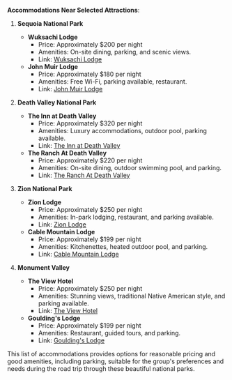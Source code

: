 **Accommodations Near Selected Attractions**:

1. **Sequoia National Park**
   - **Wuksachi Lodge**
     - Price: Approximately $200 per night
     - Amenities: On-site dining, parking, and scenic views.
     - Link: [Wuksachi Lodge](https://www.visitsequoia.com/stay/lodging/) 
   - **John Muir Lodge**
     - Price: Approximately $180 per night
     - Amenities: Free Wi-Fi, parking available, restaurant.
     - Link: [John Muir Lodge](https://www.tripadvisor.com/HotelsNear-g60963-d9559894-Sequoia_and_Kings_Canyon_National_Parks-Three_Rivers_California.html)

2. **Death Valley National Park**
   - **The Inn at Death Valley**
     - Price: Approximately $320 per night
     - Amenities: Luxury accommodations, outdoor pool, parking available.
     - Link: [The Inn at Death Valley](https://www.tripadvisor.com/Hotels-g143021-Death_Valley_National_Park_Inyo_County_California-Hotels.html)
   - **The Ranch At Death Valley**
     - Price: Approximately $220 per night
     - Amenities: On-site dining, outdoor swimming pool, and parking.
     - Link: [The Ranch At Death Valley](https://www.nps.gov/deva/planyourvisit/lodging.htm)

3. **Zion National Park**
   - **Zion Lodge**
     - Price: Approximately $250 per night
     - Amenities: In-park lodging, restaurant, and parking available.
     - Link: [Zion Lodge](https://zionlodge.com/)
   - **Cable Mountain Lodge**
     - Price: Approximately $199 per night
     - Amenities: Kitchenettes, heated outdoor pool, and parking.
     - Link: [Cable Mountain Lodge](https://www.tripadvisor.com/HotelsNear-g143057-d10035237-Zion_National_Park-Zion_National_Park_Utah.html)

4. **Monument Valley**
   - **The View Hotel**
     - Price: Approximately $250 per night
     - Amenities: Stunning views, traditional Native American style, and parking available.
     - Link: [The View Hotel](https://www.tripadvisor.com/Hotels-g57072-Monument_Valley_Utah-Hotels.html)
   - **Goulding's Lodge**
     - Price: Approximately $199 per night
     - Amenities: Restaurant, guided tours, and parking.
     - Link: [Goulding's Lodge](https://www.usparklodging.com/monumentvalley/)

This list of accommodations provides options for reasonable pricing and good amenities, including parking, suitable for the group's preferences and needs during the road trip through these beautiful national parks.